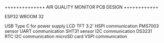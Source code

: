 ++++++++++++++ AIR QUALITY MONITOR PCB DESIGN ++++++++++++

ESP32 WROOM 32

USB Type C for power supply
LCD TFT 3.2' HSPI communication
PMS7003 sensor UART communication
SHT31 sensor I2C communication
DS3231 RTC I2C communication
microSD card VSPI communication


